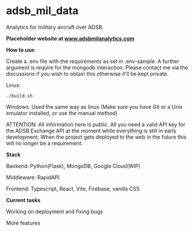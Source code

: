 # adsb_mil_data

Analytics for military aircraft over ADSB.

**Placeholder website at www.adsbmilanalytics.com**

**How to use:**

Create a .env file with the requirements as set in .env-sample. A further argument is require for the mongodb interaction. Please contact me via the discussions if you wish to obtain this otherwise it'll be kept private.

Linux:

```
./build.sh
````

Windows: Used the same way as linux (Make sure you have Git or a Unix emulator installed, or use the manual method)

ATTENTION: All information here is public.
All you need a valid API key for the ADSB Exchange API at the moment while everything is still in early development. When the project gets deployed to the web in the future this will no longer be a requirement.


**Stack**

Backend: Python(Flask), MongoDB, Google Cloud(WIP)

Middleware: RapidAPI

Frontend: Typescript, React, Vite, Firebase, vanilla CSS

**Current tasks**

Working on deployment and fixing bugs

More features
